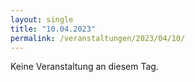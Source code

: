 ```yaml
---
layout: single
title: "10.04.2023"
permalink: /veranstaltungen/2023/04/10/
---
```


Keine Veranstaltung an diesem Tag.

